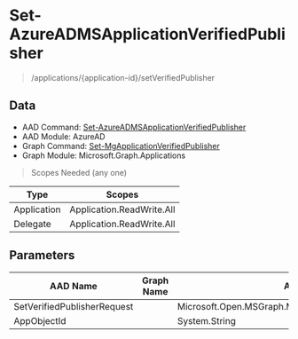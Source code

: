 # Set-AzureADMSApplicationVerifiedPublisher

> /applications/{application-id}/setVerifiedPublisher

## Data

+ AAD Command: [Set-AzureADMSApplicationVerifiedPublisher](https://docs.microsoft.com/en-us/powershell/module/AzureAD/Set-AzureADMSApplicationVerifiedPublisher)
+ AAD Module: AzureAD
+ Graph Command: [Set-MgApplicationVerifiedPublisher](https://docs.microsoft.com/en-us/powershell/module/Microsoft.Graph.Applications/Set-MgApplicationVerifiedPublisher)
+ Graph Module: Microsoft.Graph.Applications

> Scopes Needed (any one)

|Type|Scopes|
|---|---|
|Application|Application.ReadWrite.All|
|Delegate|Application.ReadWrite.All|

## Parameters

|AAD Name|Graph Name|AAD Type|Graph Type|Infos|
|---|---|---|---|---|
|SetVerifiedPublisherRequest||Microsoft.Open.MSGraph.Model.SetVerifiedPublisherRequest|||
|AppObjectId||System.String|||

